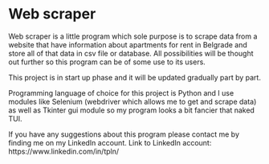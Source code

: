 <h1>Web scraper</h1>

<p>
Web scraper is a little program which sole purpose is to scrape data from a website that have information about apartments for rent in Belgrade and store all of that data in csv file or database. All possibilities will be thought out further so this program can be of some use to its users.  
</p>
<p>
    This project is in start up phase and it will be updated gradually part by part. 
</p>
<p>
    Programming language of choice for this project is Python and I use modules like Selenium (webdriver which allows me to get and scrape data) as well as Tkinter gui module so my program looks a bit fancier that naked TUI. 
</p>
<p>
     If you have any suggestions about this program please contact me by finding me on my LinkedIn account. Link to LinkedIn account: https://www.linkedin.com/in/tpln/
</p>
